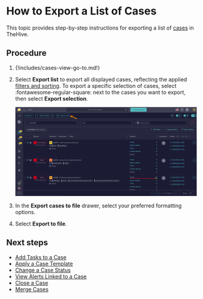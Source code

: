 # How to Export a List of Cases

This topic provides step-by-step instructions for exporting a list of [cases](about-cases.md) in TheHive.

<h2>Procedure</h2>

1. {!includes/cases-view-go-to.md!}

2. Select **Export list** to export all displayed cases, reflecting the applied [filters and sorting](../about-filtering-and-sorting.md). To export a specific selection of cases, select :fontawesome-regular-square: next to the cases you want to export, then select **Export selection**.

    ![Export list cases](../../../images/user-guides/analyst-corner/cases/export-list-cases.png)

3. In the **Export cases to file** drawer, select your preferred formatting options.

4. Select **Export to file**.

<h2>Next steps</h2>

* [Add Tasks to a Case](add-tasks-to-a-case.md)
* [Apply a Case Template](apply-a-case-template.md)
* [Change a Case Status](change-status-case.md)
* [View Alerts Linked to a Case](view-alerts-linked-to-a-case.md)
* [Close a Case](close-a-case.md)
* [Merge Cases](merge-cases.md)